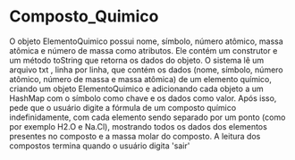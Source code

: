 # Composto_Quimico
O objeto ElementoQuimico possui nome, símbolo, número atômico, massa atômica e número de massa como atributos. Ele contém um construtor e um método toString que retorna os dados do objeto.
O sistema lê um arquivo txt , linha por linha, que contém os dados (nome, símbolo, número atômico, número de massa e massa atômica) de um elemento químico, criando um objeto ElementoQuimico e adicionando cada objeto a um HashMap com o símbolo como chave e os dados como valor. Após isso, pede que o usuário digite a fórmula de um composto químico indefinidamente, com cada elemento sendo separado por um ponto (como por exemplo H2.O e Na.Cl), mostrando todos os dados dos elementos presentes no composto e a massa molar do composto. A leitura dos compostos termina quando o usuário digita 'sair'
